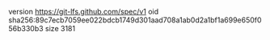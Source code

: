 version https://git-lfs.github.com/spec/v1
oid sha256:89c7ecb7059ee022bdcb1749d301aad708a1ab0d2a1bf1a699e650f056b330b3
size 3181
